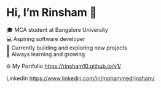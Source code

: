 # Hi, I’m Rinsham 👋

🎓 MCA student at Bangalore University  
💻 Aspiring software developer  
🚀 Currently building and exploring new projects  
🌱 Always learning and growing

🌐 My Portfolio https://rinsham10.github.io/v1/

LinkedIn https://www.linkedin.com/in/mohammedrinsham/
